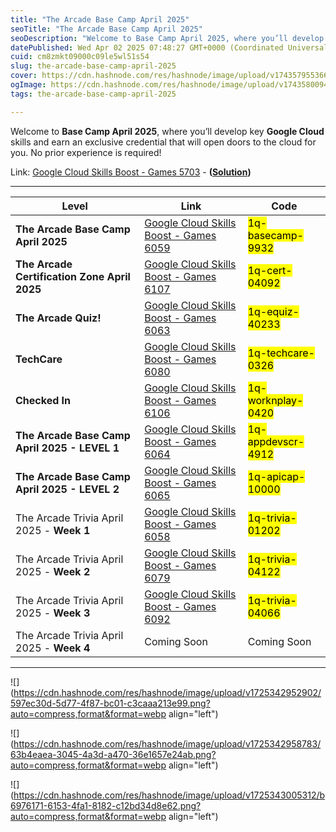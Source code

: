 ```yaml
---
title: "The Arcade Base Camp April 2025"
seoTitle: "The Arcade Base Camp April 2025"
seoDescription: "Welcome to Base Camp April 2025, where you’ll develop key Google Cloud skills and earn an exclusive credential that will open doors to the cloud for you. No"
datePublished: Wed Apr 02 2025 07:48:27 GMT+0000 (Coordinated Universal Time)
cuid: cm8zmkt09000c09le5wl51s54
slug: the-arcade-base-camp-april-2025
cover: https://cdn.hashnode.com/res/hashnode/image/upload/v1743579553663/213229a5-94c6-44ce-ade0-9268aa257bb9.png
ogImage: https://cdn.hashnode.com/res/hashnode/image/upload/v1743580094028/c8601f25-804b-4418-9bc3-e98a1b58c998.png
tags: the-arcade-base-camp-april-2025

---
```


Welcome to **Base Camp April 2025**, where you’ll develop key **Google Cloud** skills and earn an exclusive credential that will open doors to the cloud for you. No prior experience is required!

Link: [Google Cloud Skills Boost - Games 5703](https://www.cloudskillsboost.google/games/5703/labs/36448) - **(**[**Solution**](https://eplus.dev/start-here-dont-skip-this-arcade-lab)**)**

---

| **Level** | **Link** | **Code** |
| --- | --- | --- |
| **The Arcade Base Camp April 2025** | [Google Cloud Skills Boost - Games 6059](https://www.cloudskillsboost.google/games/6059) | <mark>1q-basecamp-9932</mark> |
| **The Arcade Certification Zone April 2025** | [Google Cloud Skills Boost - Games 6107](https://www.cloudskillsboost.google/games/6107) | <mark>1q-cert-04092</mark> |
| **The Arcade Quiz!** | [Google Cloud Skills Boost - Games 6063](https://www.cloudskillsboost.google/games/6063) | <mark>1q-equiz-40233</mark> |
| **TechCare** | [Google Cloud Skills Boost - Games 6080](https://www.cloudskillsboost.google/games/6080) | <mark>1q-techcare-0326</mark> |
| **Checked In** | [Google Cloud Skills Boost - Games 6106](https://www.cloudskillsboost.google/games/6106) | <mark>1q-worknplay-0420</mark> |
| **The Arcade Base Camp April 2025 - LEVEL 1** | [Google Cloud Skills Boost - Games 6064](https://www.cloudskillsboost.google/games/6064) | <mark>1q-appdevscr-4912</mark> |
| **The Arcade Base Camp April 2025 - LEVEL 2** | [Google Cloud Skills Boost - Games 6065](https://www.cloudskillsboost.google/games/6065) | <mark>1q-apicap-10000</mark> |
| The Arcade Trivia April 2025 - **Week 1** | [Google Cloud Skills Boost - Games 6058](https://www.cloudskillsboost.google/games/6058) | <mark>1q-trivia-01202</mark> |
| The Arcade Trivia April 2025 - **Week 2** | [Google Cloud Skills Boost - Games 6079](https://www.cloudskillsboost.google/games/6079) | <mark>1q-trivia-04122</mark> |
| The Arcade Trivia April 2025 - **Week 3** | [Google Cloud Skills Boost - Games 6092](https://www.cloudskillsboost.google/games/6092) | <mark>1q-trivia-04066</mark> |
| The Arcade Trivia April 2025 - **Week 4** | Coming Soon | Coming Soon |

---

![](https://cdn.hashnode.com/res/hashnode/image/upload/v1725342952902/597ec30d-5d77-4f87-bc01-c3caaa213e99.png?auto=compress,format&format=webp align="left")

![](https://cdn.hashnode.com/res/hashnode/image/upload/v1725342958783/63b4eaea-3045-4a3d-a470-36e1657e24ab.png?auto=compress,format&format=webp align="left")

![](https://cdn.hashnode.com/res/hashnode/image/upload/v1725343005312/b6976171-6153-4fa1-8182-c12bd34d8e62.png?auto=compress,format&format=webp align="left")